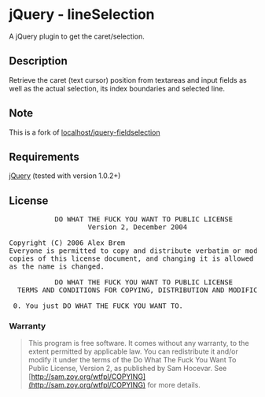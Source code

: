 # jQuery - lineSelection

A jQuery plugin to get the caret/selection.

## Description

Retrieve the caret (text cursor) position from textareas and input
fields as well as the actual selection, its index boundaries and selected line.

## Note

This is a fork of [localhost/jquery-fieldselection](https://github.com/localhost/jquery-fieldselection)

## Requirements

[jQuery](http://jquery.com) (tested with version 1.0.2+)

## License

<pre>
           DO WHAT THE FUCK YOU WANT TO PUBLIC LICENSE 
                   Version 2, December 2004 

Copyright (C) 2006 Alex Brem <alex@0xab.cd>
Everyone is permitted to copy and distribute verbatim or modified 
copies of this license document, and changing it is allowed as long 
as the name is changed. 

           DO WHAT THE FUCK YOU WANT TO PUBLIC LICENSE 
  TERMS AND CONDITIONS FOR COPYING, DISTRIBUTION AND MODIFICATION 

 0. You just DO WHAT THE FUCK YOU WANT TO.
</pre>

### Warranty

> This program is free software. It comes without any warranty, to
> the extent permitted by applicable law. You can redistribute it
> and/or modify it under the terms of the Do What The Fuck You Want
> To Public License, Version 2, as published by Sam Hocevar. See
> [http://sam.zoy.org/wtfpl/COPYING](http://sam.zoy.org/wtfpl/COPYING) for more details.